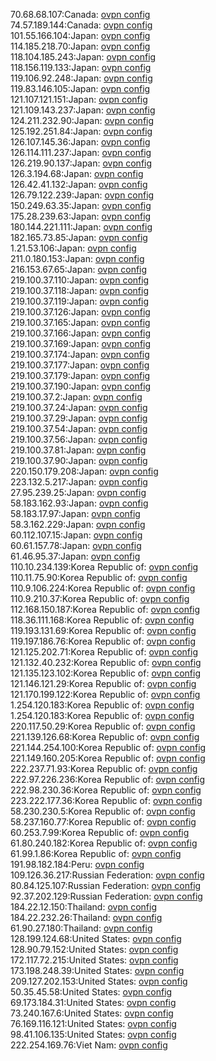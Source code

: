 70.68.68.107:Canada: [ovpn config](vpn/70_68_68_107.ovpn)  
74.57.189.144:Canada: [ovpn config](vpn/74_57_189_144.ovpn)  
101.55.166.104:Japan: [ovpn config](vpn/101_55_166_104.ovpn)  
114.185.218.70:Japan: [ovpn config](vpn/114_185_218_70.ovpn)  
118.104.185.243:Japan: [ovpn config](vpn/118_104_185_243.ovpn)  
118.156.119.133:Japan: [ovpn config](vpn/118_156_119_133.ovpn)  
119.106.92.248:Japan: [ovpn config](vpn/119_106_92_248.ovpn)  
119.83.146.105:Japan: [ovpn config](vpn/119_83_146_105.ovpn)  
121.107.121.151:Japan: [ovpn config](vpn/121_107_121_151.ovpn)  
121.109.143.237:Japan: [ovpn config](vpn/121_109_143_237.ovpn)  
124.211.232.90:Japan: [ovpn config](vpn/124_211_232_90.ovpn)  
125.192.251.84:Japan: [ovpn config](vpn/125_192_251_84.ovpn)  
126.107.145.36:Japan: [ovpn config](vpn/126_107_145_36.ovpn)  
126.114.111.237:Japan: [ovpn config](vpn/126_114_111_237.ovpn)  
126.219.90.137:Japan: [ovpn config](vpn/126_219_90_137.ovpn)  
126.3.194.68:Japan: [ovpn config](vpn/126_3_194_68.ovpn)  
126.42.41.132:Japan: [ovpn config](vpn/126_42_41_132.ovpn)  
126.79.122.239:Japan: [ovpn config](vpn/126_79_122_239.ovpn)  
150.249.63.35:Japan: [ovpn config](vpn/150_249_63_35.ovpn)  
175.28.239.63:Japan: [ovpn config](vpn/175_28_239_63.ovpn)  
180.144.221.111:Japan: [ovpn config](vpn/180_144_221_111.ovpn)  
182.165.73.85:Japan: [ovpn config](vpn/182_165_73_85.ovpn)  
1.21.53.106:Japan: [ovpn config](vpn/1_21_53_106.ovpn)  
211.0.180.153:Japan: [ovpn config](vpn/211_0_180_153.ovpn)  
216.153.67.65:Japan: [ovpn config](vpn/216_153_67_65.ovpn)  
219.100.37.110:Japan: [ovpn config](vpn/219_100_37_110.ovpn)  
219.100.37.118:Japan: [ovpn config](vpn/219_100_37_118.ovpn)  
219.100.37.119:Japan: [ovpn config](vpn/219_100_37_119.ovpn)  
219.100.37.126:Japan: [ovpn config](vpn/219_100_37_126.ovpn)  
219.100.37.165:Japan: [ovpn config](vpn/219_100_37_165.ovpn)  
219.100.37.166:Japan: [ovpn config](vpn/219_100_37_166.ovpn)  
219.100.37.169:Japan: [ovpn config](vpn/219_100_37_169.ovpn)  
219.100.37.174:Japan: [ovpn config](vpn/219_100_37_174.ovpn)  
219.100.37.177:Japan: [ovpn config](vpn/219_100_37_177.ovpn)  
219.100.37.179:Japan: [ovpn config](vpn/219_100_37_179.ovpn)  
219.100.37.190:Japan: [ovpn config](vpn/219_100_37_190.ovpn)  
219.100.37.2:Japan: [ovpn config](vpn/219_100_37_2.ovpn)  
219.100.37.24:Japan: [ovpn config](vpn/219_100_37_24.ovpn)  
219.100.37.29:Japan: [ovpn config](vpn/219_100_37_29.ovpn)  
219.100.37.54:Japan: [ovpn config](vpn/219_100_37_54.ovpn)  
219.100.37.56:Japan: [ovpn config](vpn/219_100_37_56.ovpn)  
219.100.37.81:Japan: [ovpn config](vpn/219_100_37_81.ovpn)  
219.100.37.90:Japan: [ovpn config](vpn/219_100_37_90.ovpn)  
220.150.179.208:Japan: [ovpn config](vpn/220_150_179_208.ovpn)  
223.132.5.217:Japan: [ovpn config](vpn/223_132_5_217.ovpn)  
27.95.239.25:Japan: [ovpn config](vpn/27_95_239_25.ovpn)  
58.183.162.93:Japan: [ovpn config](vpn/58_183_162_93.ovpn)  
58.183.17.97:Japan: [ovpn config](vpn/58_183_17_97.ovpn)  
58.3.162.229:Japan: [ovpn config](vpn/58_3_162_229.ovpn)  
60.112.107.15:Japan: [ovpn config](vpn/60_112_107_15.ovpn)  
60.61.157.78:Japan: [ovpn config](vpn/60_61_157_78.ovpn)  
61.46.95.37:Japan: [ovpn config](vpn/61_46_95_37.ovpn)  
110.10.234.139:Korea Republic of: [ovpn config](vpn/110_10_234_139.ovpn)  
110.11.75.90:Korea Republic of: [ovpn config](vpn/110_11_75_90.ovpn)  
110.9.106.224:Korea Republic of: [ovpn config](vpn/110_9_106_224.ovpn)  
110.9.210.37:Korea Republic of: [ovpn config](vpn/110_9_210_37.ovpn)  
112.168.150.187:Korea Republic of: [ovpn config](vpn/112_168_150_187.ovpn)  
118.36.111.168:Korea Republic of: [ovpn config](vpn/118_36_111_168.ovpn)  
119.193.131.69:Korea Republic of: [ovpn config](vpn/119_193_131_69.ovpn)  
119.197.186.76:Korea Republic of: [ovpn config](vpn/119_197_186_76.ovpn)  
121.125.202.71:Korea Republic of: [ovpn config](vpn/121_125_202_71.ovpn)  
121.132.40.232:Korea Republic of: [ovpn config](vpn/121_132_40_232.ovpn)  
121.135.123.102:Korea Republic of: [ovpn config](vpn/121_135_123_102.ovpn)  
121.146.121.29:Korea Republic of: [ovpn config](vpn/121_146_121_29.ovpn)  
121.170.199.122:Korea Republic of: [ovpn config](vpn/121_170_199_122.ovpn)  
1.254.120.183:Korea Republic of: [ovpn config](vpn/1_254_120_183.ovpn)  
1.254.120.183:Korea Republic of: [ovpn config](vpn/1_254_120_183.ovpn)  
220.117.50.29:Korea Republic of: [ovpn config](vpn/220_117_50_29.ovpn)  
221.139.126.68:Korea Republic of: [ovpn config](vpn/221_139_126_68.ovpn)  
221.144.254.100:Korea Republic of: [ovpn config](vpn/221_144_254_100.ovpn)  
221.149.160.205:Korea Republic of: [ovpn config](vpn/221_149_160_205.ovpn)  
222.237.71.93:Korea Republic of: [ovpn config](vpn/222_237_71_93.ovpn)  
222.97.226.236:Korea Republic of: [ovpn config](vpn/222_97_226_236.ovpn)  
222.98.230.36:Korea Republic of: [ovpn config](vpn/222_98_230_36.ovpn)  
223.222.177.36:Korea Republic of: [ovpn config](vpn/223_222_177_36.ovpn)  
58.230.230.5:Korea Republic of: [ovpn config](vpn/58_230_230_5.ovpn)  
58.237.160.77:Korea Republic of: [ovpn config](vpn/58_237_160_77.ovpn)  
60.253.7.99:Korea Republic of: [ovpn config](vpn/60_253_7_99.ovpn)  
61.80.240.182:Korea Republic of: [ovpn config](vpn/61_80_240_182.ovpn)  
61.99.1.86:Korea Republic of: [ovpn config](vpn/61_99_1_86.ovpn)  
191.98.182.184:Peru: [ovpn config](vpn/191_98_182_184.ovpn)  
109.126.36.217:Russian Federation: [ovpn config](vpn/109_126_36_217.ovpn)  
80.84.125.107:Russian Federation: [ovpn config](vpn/80_84_125_107.ovpn)  
92.37.202.129:Russian Federation: [ovpn config](vpn/92_37_202_129.ovpn)  
184.22.12.150:Thailand: [ovpn config](vpn/184_22_12_150.ovpn)  
184.22.232.26:Thailand: [ovpn config](vpn/184_22_232_26.ovpn)  
61.90.27.180:Thailand: [ovpn config](vpn/61_90_27_180.ovpn)  
128.199.124.68:United States: [ovpn config](vpn/128_199_124_68.ovpn)  
128.90.79.152:United States: [ovpn config](vpn/128_90_79_152.ovpn)  
172.117.72.215:United States: [ovpn config](vpn/172_117_72_215.ovpn)  
173.198.248.39:United States: [ovpn config](vpn/173_198_248_39.ovpn)  
209.127.202.153:United States: [ovpn config](vpn/209_127_202_153.ovpn)  
50.35.45.58:United States: [ovpn config](vpn/50_35_45_58.ovpn)  
69.173.184.31:United States: [ovpn config](vpn/69_173_184_31.ovpn)  
73.240.167.6:United States: [ovpn config](vpn/73_240_167_6.ovpn)  
76.169.116.121:United States: [ovpn config](vpn/76_169_116_121.ovpn)  
98.41.106.135:United States: [ovpn config](vpn/98_41_106_135.ovpn)  
222.254.169.76:Viet Nam: [ovpn config](vpn/222_254_169_76.ovpn)  
